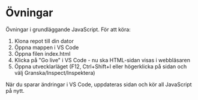 # Övningar

Övningar i grundläggande JavaScript. För att köra:

1. Klona repot till din dator
2. Öppna mappen i VS Code
3. Öppna filen index.html
4. Klicka på "Go live" i VS Code - nu ska HTML-sidan visas i webbläsaren
5. Öppna utvecklarläget (F12, Ctrl+Shift+I eller högerklicka på sidan och välj Granska/Inspect/Inspektera)

När du sparar ändringar i VS Code, uppdateras sidan och kör all JavaScript på nytt.